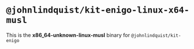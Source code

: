 # `@johnlindquist/kit-enigo-linux-x64-musl`

This is the **x86_64-unknown-linux-musl** binary for `@johnlindquist/kit-enigo`
